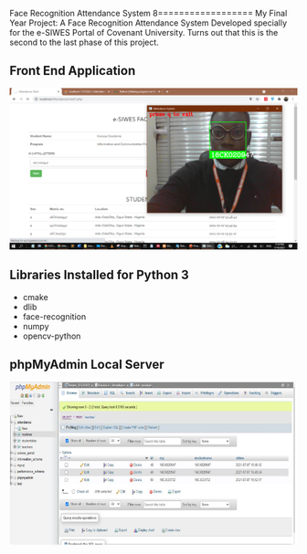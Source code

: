 Face Recognition Attendance System
8==================
My Final Year Project: A Face Recognition Attendance System Developed specially for the e-SIWES Portal of Covenant University.
Turns out that this is the second to the last phase of this project.

Front End Application
-----
![](picture1.PNG)

Libraries Installed for Python 3
-----
* cmake
* dlib
* face-recognition
* numpy
* opencv-python

phpMyAdmin Local Server
-----
![](database.JPG)


